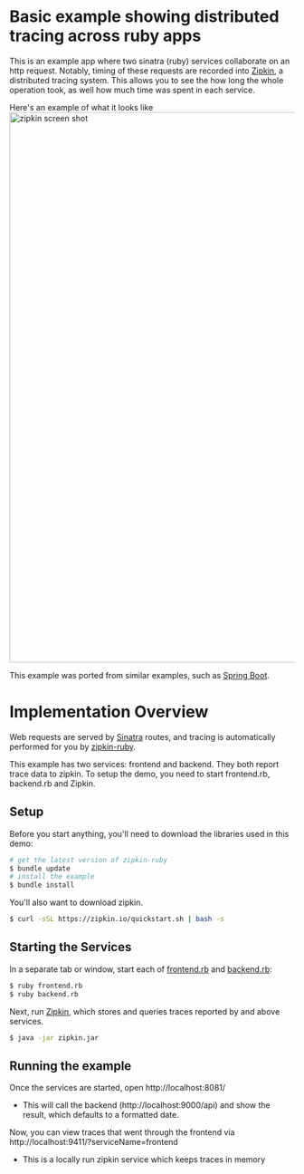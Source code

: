 # Basic example showing distributed tracing across ruby apps
This is an example app where two sinatra (ruby) services collaborate on an http request. Notably, timing of these requests are recorded into [Zipkin](http://zipkin.io/), a distributed tracing system. This allows you to see the how long the whole operation took, as well how much time was spent in each service.

Here's an example of what it looks like
<img width="972" alt="zipkin screen shot" src="https://cloud.githubusercontent.com/assets/64215/19347100/bf76a270-9179-11e6-80bb-bd6ccfe7f7f4.png">

This example was ported from similar examples, such as [Spring Boot](https://github.com/openzipkin/sleuth-webmvc-example).

# Implementation Overview

Web requests are served by [Sinatra](http://sinatrarb.com/) routes, and tracing is automatically performed for you by [zipkin-ruby](https://github.com/OpenZipkin/zipkin-ruby).

This example has two services: frontend and backend. They both report trace data to zipkin. To setup the demo, you need to start frontend.rb, backend.rb and Zipkin.

## Setup

Before you start anything, you'll need to download the libraries used in this demo:
```bash
# get the latest version of zipkin-ruby
$ bundle update
# install the example
$ bundle install
```

You'll also want to download zipkin.
```bash
$ curl -sSL https://zipkin.io/quickstart.sh | bash -s
```

## Starting the Services
In a separate tab or window, start each of [frontend.rb](./frontend.rb) and [backend.rb](./backend.rb):
```bash
$ ruby frontend.rb
$ ruby backend.rb
```

Next, run [Zipkin](http://zipkin.io/), which stores and queries traces reported by and above services.

```bash
$ java -jar zipkin.jar
```

## Running the example

Once the services are started, open http://localhost:8081/
* This will call the backend (http://localhost:9000/api) and show the result, which defaults to a formatted date.

Now, you can view traces that went through the frontend via http://localhost:9411/?serviceName=frontend
* This is a locally run zipkin service which keeps traces in memory
